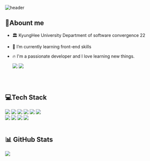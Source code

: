 ![header](https://capsule-render.vercel.app/api?type=waving&color=gradient&customColorList=0,0000FF,8A2BE2,00FFFF&height=300&section=header&text=Welcome%20to%20Chaeyeon's%20Github!&fontSize=40&fontColor=ffffff&20animation=twinkling)

## 🌟Abount me
- 🏛 KyungHee University Department of software convergence 22 
- 🌱 I’m currently learning front-end skills
- 🔥 I'm a passionate developer and I love learning new things.

     <a href="mailto:nhcy4163@gmail.com"><img src="https://img.shields.io/badge/Gmail-D14836?style=for-the-badge&logo=gmail&logoColor=white&link=mailto:nhcy4163@gmail.com"/></a>
     <a href="mailto:nhcodus@naver.com"><img src="https://img.shields.io/badge/NAVER-03C75A?style=for-the-badge&logo=NAVER&logoColor=FFFFFF&link=mailto:nhcodus@naver.com"/></a>


<br>
</br>



 ## 💻Tech Stack
  <div>
    <img src="https://img.shields.io/badge/Python-3776AB?style=for-the-badge&logo=Python&logoColor=white"/>
    <img src="https://img.shields.io/badge/React-61DAFB?style=for-the-badge&logo=React&logoColor=black"/>
    <img src="https://img.shields.io/badge/JavaScript-F7DF1E?style=for-the-badge&logo=javascript&logoColor=black"/>
    <img src="https://img.shields.io/badge/Typescript-3178C6?style=for-the-badge&logo=Typescript&logoColor=white"/>
    <img src="https://img.shields.io/badge/Unity-0E1128?style=for-the-badge&logo=Unity&logoColor=white">
    <img src="https://img.shields.io/badge/Unreal Engine-0E1128?style=for-the-badge&logo=Unreal Engine&logoColor=#0E1128">
    <br>
    <img src="https://img.shields.io/badge/html5-E34F26.svg?style=for-the-badge&logo=html5&logoColor=white" />
    <img src="https://img.shields.io/badge/css3-1572B6.svg?style=for-the-badge&logo=css3&logoColor=white" />
    <img src="https://img.shields.io/badge/Tailwind CSS-06B6D4?style=for-the-badge&logo=Tailwind CSS&logoColor=white"/>
    <img src="https://img.shields.io/badge/c++-00599C?style=for-the-badge&logo=c%2B%2B&logoColor=white">
  </div>
  <br>

 ## 📊 GitHub Stats
  <div>
    <img src="https://github-readme-stats.vercel.app/api?username=Chaeyeonh&show_icons=true&theme=react" />
  </div>

</div>
  
